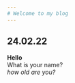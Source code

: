 ```yaml
---
# Welcome to my blog
---
```

## 24.02.22
**Hello**    
  What is your name?   
_how old are you?_  
